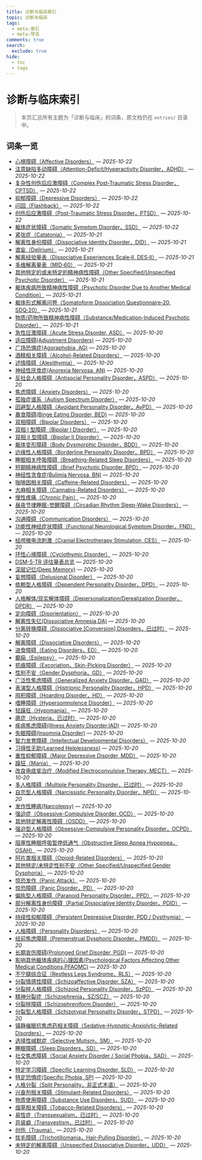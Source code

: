```yaml
---
title: 诊断与临床索引
topic: 诊断与临床
tags:
  - meta:索引
  - meta:导览
comments: true
search:
  exclude: true
hide:
  - toc
  - tags
---
```


# 诊断与临床索引

> 本页汇总所有主题为「诊断与临床」的词条，原文档仍在 `entries/` 目录中。

## 词条一览

- [心境障碍（Affective Disorders）](Affective-Disorders.md) — *2025-10-22*
- [注意缺陷多动障碍（Attention-Deficit/Hyperactivity Disorder，ADHD）](Attention-Deficit-Hyperactivity-Disorder-ADHD.md) — *2025-10-22*
- [复杂性创伤后应激障碍（Complex Post-Traumatic Stress Disorder，CPTSD）](CPTSD.md) — *2025-10-22*
- [抑郁障碍（Depressive Disorders）](Depressive-Disorders.md) — *2025-10-22*
- [闪回（Flashback）](Flashback.md) — *2025-10-22*
- [创伤后应激障碍（Post-Traumatic Stress Disorder，PTSD）](PTSD.md) — *2025-10-22*
- [躯体症状障碍（Somatic Symptom Disorder，SSD）](Somatic-Symptom-Disorder-SSD.md) — *2025-10-22*
- [紧张症（Catatonia）](Catatonia.md) — *2025-10-21*
- [解离性身份障碍（Dissociative Identity Disorder，DID）](DID.md) — *2025-10-21*
- [谵妄（Delirium）](Delirium.md) — *2025-10-21*
- [解离经验量表（Dissociative Experiences Scale‑II, DES‑II）](Dissociative-Experiences-Scale-DES-II.md) — *2025-10-21*
- [多维解离量表（MID‑60）](Multidimensional-Inventory-of-Dissociation-MID-60.md) — *2025-10-21*
- [其他特定的或未特定的精神病性障碍（Other Specified/Unspecified Psychotic Disorder）](Other-Specified-or-Unspecified-Psychotic-Disorder.md) — *2025-10-21*
- [躯体疾病所致精神病性障碍（Psychotic Disorder Due to Another Medical Condition）](Psychotic-Disorder-Due-to-Another-Medical-Condition.md) — *2025-10-21*
- [躯体形式解离问卷（Somatoform Dissociation Questionnaire‑20, SDQ‑20）](Somatoform-Dissociation-Questionnaire-SDQ-20.md) — *2025-10-21*
- [物质/药物所致精神病性障碍（Substance/Medication-Induced Psychotic Disorder）](Substance-Medication-Induced-Psychotic-Disorder.md) — *2025-10-21*
- [急性应激障碍（Acute Stress Disorder, ASD）](Acute-Stress-Disorder-ASD.md) — *2025-10-20*
- [适应障碍(Adjustment Disorders)](Adjustment-Disorders.md) — *2025-10-20*
- [广场恐惧症(Agoraphobia, AG)](Agoraphobia.md) — *2025-10-20*
- [酒精相关障碍（Alcohol-Related Disorders）](Alcohol-Related-Disorders.md) — *2025-10-20*
- [述情障碍（Alexithymia）](Alexithymia.md) — *2025-10-20*
- [神经性厌食症(Anorexia Nervosa, AN)](Anorexia-Nervosa.md) — *2025-10-20*
- [反社会人格障碍（Antisocial Personality Disorder，ASPD）](Antisocial-Personality-Disorder-ASPD.md) — *2025-10-20*
- [焦虑障碍（Anxiety Disorders）](Anxiety-Disorders.md) — *2025-10-20*
- [孤独症谱系（Autism Spectrum Disorder）](Autism-Spectrum-Disorder.md) — *2025-10-20*
- [回避型人格障碍（Avoidant Personality Disorder，AvPD）](Avoidant-Personality-Disorder-AvPD.md) — *2025-10-20*
- [暴食障碍(Binge Eating Disorder, BED)](Binge-Eating-Disorder.md) — *2025-10-20*
- [双相障碍（Bipolar Disorders）](Bipolar-Disorders.md) — *2025-10-20*
- [双相 I 型障碍（Bipolar I Disorder）](Bipolar-I-Disorder.md) — *2025-10-20*
- [双相 II 型障碍（Bipolar II Disorder）](Bipolar-II-Disorder.md) — *2025-10-20*
- [躯体变形障碍（Body Dysmorphic Disorder，BDD）](Body-Dysmorphic-Disorder.md) — *2025-10-20*
- [边缘性人格障碍（Borderline Personality Disorder，BPD）](Borderline-Personality-Disorder-BPD.md) — *2025-10-20*
- [睡眠相关呼吸障碍（Breathing-Related Sleep Disorders）](Breathing-Related-Sleep-Disorders.md) — *2025-10-20*
- [短期精神病性障碍（Brief Psychotic Disorder, BPD）](Brief-Psychotic-Disorder.md) — *2025-10-20*
- [神经性贪食症(Bulimia Nervosa, BN)](Bulimia-Nervosa.md) — *2025-10-20*
- [咖啡因相关障碍（Caffeine-Related Disorders）](Caffeine-Related-Disorders.md) — *2025-10-20*
- [大麻相关障碍（Cannabis-Related Disorders）](Cannabis-Related-Disorders.md) — *2025-10-20*
- [慢性疼痛（Chronic Pain）](Chronic-Pain.md) — *2025-10-20*
- [昼夜节律睡眠-觉醒障碍（Circadian Rhythm Sleep-Wake Disorders）](Circadian-Rhythm-Sleep-Wake-Disorders.md) — *2025-10-20*
- [沟通障碍（Communication Disorders）](Communication-Disorders.md) — *2025-10-20*
- [功能性神经症状障碍（Functional Neurological Symptom Disorder，FND）](Conversion-Disorder-FND.md) — *2025-10-20*
- [经颅微电流刺激（Cranial Electrotherapy Stimulation, CES）](Cranial-Electrotherapy-Stimulation-CES.md) — *2025-10-20*
- [环性心境障碍（Cyclothymic Disorder）](Cyclothymic-Disorder.md) — *2025-10-20*
- [DSM-5-TR 评估量表总览](DSM-5TR-Scales.md) — *2025-10-20*
- [深层记忆(Deep Memory)](Deep-Memory.md) — *2025-10-20*
- [妄想障碍（Delusional Disorder）](Delusional-Disorder.md) — *2025-10-20*
- [依赖型人格障碍（Dependent Personality Disorder，DPD）](Dependent-Personality-Disorder-DPD.md) — *2025-10-20*
- [人格解体/现实解体障碍（Depersonalization/Derealization Disorder，DPDR）](Depersonalization-Derealization-Disorder-DPDR.md) — *2025-10-20*
- [定向障碍（Disorientation）](Disorientation.md) — *2025-10-20*
- [解离性失忆(Dissociative Amnesia,DA)](Dissociative-Amnesia-DA.md) — *2025-10-20*
- [分离转换障碍（Dissociative [Conversion] Disorders，已过时）](Dissociative-Conversion-Disorder-Obsolete.md) — *2025-10-20*
- [解离障碍（Dissociative Disorders）](Dissociative-Disorders.md) — *2025-10-20*
- [进食障碍（Eating Disorders，ED）](Eating-Disorders-ED.md) — *2025-10-20*
- [癫痫（Epilepsy）](Epilepsy.md) — *2025-10-20*
- [抓痕障碍（Excoriation，Skin-Picking Disorder）](Excoriation-Skin-Picking-Disorder.md) — *2025-10-20*
- [性别不安（Gender Dysphoria，GD）](Gender-Dysphoria-GD.md) — *2025-10-20*
- [广泛性焦虑障碍（Generalized Anxiety Disorder，GAD）](Generalized-Anxiety-Disorder-GAD.md) — *2025-10-20*
- [表演型人格障碍（Histrionic Personality Disorder，HPD）](Histrionic-Personality-Disorder-HPD.md) — *2025-10-20*
- [囤积障碍（Hoarding Disorder，HD）](Hoarding-Disorder.md) — *2025-10-20*
- [嗜睡障碍（Hypersomnolence Disorder）](Hypersomnolence-Disorder.md) — *2025-10-20*
- [轻躁狂（Hypomania）](Hypomania.md) — *2025-10-20*
- [癔症（Hysteria，已过时）](Hysteria.md) — *2025-10-20*
- [疾病焦虑障碍(Illness Anxiety Disorder,IAD)](Illness-Anxiety-Disorder.md) — *2025-10-20*
- [失眠障碍(Insomnia Disorder)](Insomnia-Disorder.md) — *2025-10-20*
- [智力发育障碍（Intellectual Developmental Disorders）](Intellectual-Developmental-Disorders.md) — *2025-10-20*
- [习得性无助(Learned Helplessness)](Learned-Helplessness.md) — *2025-10-20*
- [重性抑郁障碍（Major Depressive Disorder, MDD）](Major-Depressive-Disorder-MDD.md) — *2025-10-20*
- [躁狂（Mania）](Mania.md) — *2025-10-20*
- [改良电痉挛治疗（Modified Electroconvulsive Therapy, MECT）](Modified-Electroconvulsive-Therapy-MECT.md) — *2025-10-20*
- [多人格障碍（Multiple Personality Disorder，已过时）](Multiple-Personality-Disorder-Obsolete.md) — *2025-10-20*
- [自恋型人格障碍（Narcissistic Personality Disorder，NPD）](Narcissistic-Personality-Disorder-NPD.md) — *2025-10-20*
- [发作性睡病(Narcolepsy)](Narcolepsy.md) — *2025-10-20*
- [强迫症（Obsessive-Compulsive Disorder, OCD）](OCD.md) — *2025-10-20*
- [其他特定解离性障碍（OSDD）](OSDD.md) — *2025-10-20*
- [强迫型人格障碍（Obsessive-Compulsive Personality Disorder，OCPD）](Obsessive-Compulsive-Personality-Disorder-OCPD.md) — *2025-10-20*
- [阻塞性睡眠呼吸暂停低通气（Obstructive Sleep Apnea Hypopnea，OSAH）](Obstructive-Sleep-Apnea-Hypopnea.md) — *2025-10-20*
- [阿片类相关障碍（Opioid-Related Disorders）](Opioid-Related-Disorders.md) — *2025-10-20*
- [其他特定/未特定性别不安（Other Specified/Unspecified Gender Dysphoria）](Other-Specified-Unspecified-Gender-Dysphoria.md) — *2025-10-20*
- [惊恐发作（Panic Attack）](Panic-Attack.md) — *2025-10-20*
- [惊恐障碍（Panic Disorder，PD）](Panic-Disorder.md) — *2025-10-20*
- [偏执型人格障碍（Paranoid Personality Disorder，PPD）](Paranoid-Personality-Disorder-PPD.md) — *2025-10-20*
- [部分解离性身份障碍（Partial Dissociative Identity Disorder，PDID）](Partial-Dissociative-Identity-Disorder-PDID.md) — *2025-10-20*
- [持续性抑郁障碍（Persistent Depressive Disorder, PDD / Dysthymia）](Persistent-Depressive-Disorder-PDD.md) — *2025-10-20*
- [人格障碍（Personality Disorders）](Personality-Disorders.md) — *2025-10-20*
- [经前焦虑障碍（Premenstrual Dysphoric Disorder，PMDD）](Premenstrual-Dysphoric-Disorder.md) — *2025-10-20*
- [长期哀伤障碍(Prolonged Grief Disorder, PGD)](Prolonged-Grief-Disorder.md) — *2025-10-20*
- [影响其他躯体疾病的心理因素(Psychological Factors Affecting Other Medical Conditions,PFAOMC)](Psychological-Factors-Affecting-Other-Medical-Conditions.md) — *2025-10-20*
- [不宁腿综合征（Restless Legs Syndrome，RLS）](Restless-Legs-Syndrome.md) — *2025-10-20*
- [分裂情感性障碍（Schizoaffective Disorder, SZA）](Schizoaffective-Disorder.md) — *2025-10-20*
- [分裂样人格障碍（Schizoid Personality Disorder，SzPD）](Schizoid-Personality-Disorder-SzPD.md) — *2025-10-20*
- [精神分裂症（Schizophrenia，SZ/SCZ）](Schizophrenia-SZ.md) — *2025-10-20*
- [分裂样障碍（Schizophreniform Disorder）](Schizophreniform-Disorder.md) — *2025-10-20*
- [分裂型人格障碍（Schizotypal Personality Disorder，STPD）](Schizotypal-Personality-Disorder-STPD.md) — *2025-10-20*
- [镇静催眠抗焦虑药相关障碍（Sedative-Hypnotic-Anxiolytic-Related Disorders）](Sedative-Hypnotic-Anxiolytic-Related-Disorders.md) — *2025-10-20*
- [选择性缄默症（Selective Mutism，SM）](Selective-Mutism.md) — *2025-10-20*
- [睡眠障碍（Sleep Disorders，SD）](Sleep-Disorders-SD.md) — *2025-10-20*
- [社交焦虑障碍（Social Anxiety Disorder / Social Phobia，SAD）](Social-Anxiety-Disorder.md) — *2025-10-20*
- [特定学习障碍（Specific Learning Disorder, SLD）](Specific-Learning-Disorder.md) — *2025-10-20*
- [特定恐惧症(Specific Phobia, SP)](Specific-Phobia.md) — *2025-10-20*
- [人格分裂（Split Personality，非正式术语）](Split-Personality.md) — *2025-10-20*
- [兴奋剂相关障碍（Stimulant-Related Disorders）](Stimulant-Related-Disorders.md) — *2025-10-20*
- [物质使用障碍（Substance Use Disorders，SUD）](Substance-Use-Disorders-SUD.md) — *2025-10-20*
- [烟草相关障碍（Tobacco-Related Disorders）](Tobacco-Related-Disorders.md) — *2025-10-20*
- [易性症（Transsexualism，已过时）](Transsexualism-Obsolete.md) — *2025-10-20*
- [异装癖（Transvestism，已过时）](Transvestism-Obsolete.md) — *2025-10-20*
- [创伤（Trauma）](Trauma.md) — *2025-10-20*
- [拔毛障碍（Trichotillomania，Hair-Pulling Disorder）](Trichotillomania-Hair-Pulling-Disorder.md) — *2025-10-20*
- [未特定的解离障碍（Unspecified Dissociative Disorder，UDD）](Unspecified-Dissociative-Disorder-UDD.md) — *2025-10-20*
